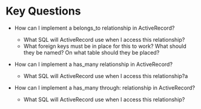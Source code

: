 # Key Questions
* How can I implement a belongs_to relationship in ActiveRecord?
  * What SQL will ActiveRecord use when I access this relationship?
  * What foreign keys must be in place for this to work? What should they be named? On what table should they be placed?
  
* How can I implement a has_many relationship in ActiveRecord?
  * What SQL will ActiveRecord use when I access this relationship?a

* How can I implement a has_many through: relationship in ActiveRecord?
  * What SQL will ActiveRecord use when I access this relationship?
